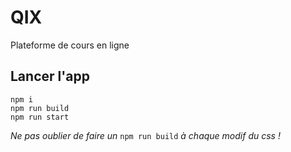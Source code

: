 # QIX
Plateforme de cours en ligne


## Lancer l'app
```
npm i
npm run build
npm run start
```

*Ne pas oublier de faire un* `npm run build` *à chaque modif du css !*